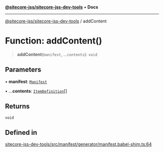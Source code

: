 [**@sitecore-jss/sitecore-jss-dev-tools**](../README.md) • **Docs**

***

[@sitecore-jss/sitecore-jss-dev-tools](../README.md) / addContent

# Function: addContent()

> **addContent**(`manifest`, ...`contents`): `void`

## Parameters

• **manifest**: [`Manifest`](../interfaces/Manifest.md)

• ...**contents**: [`ItemDefinition`](../interfaces/ItemDefinition.md)[]

## Returns

`void`

## Defined in

[sitecore-jss-dev-tools/src/manifest/generator/manifest.babel-shim.ts:64](https://github.com/Sitecore/jss/blob/afae5c8a8729af8f6d283032473cffb7fb5b43e6/packages/sitecore-jss-dev-tools/src/manifest/generator/manifest.babel-shim.ts#L64)
